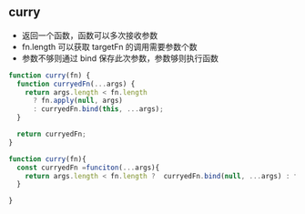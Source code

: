 ## curry

- 返回一个函数，函数可以多次接收参数
- fn.length 可以获取 targetFn 的调用需要参数个数
- 参数不够则通过 bind 保存此次参数，参数够则执行函数

```js
function curry(fn) {
  function curryedFn(...args) {
    return args.length < fn.length
      ? fn.apply(null, args)
      : curryedFn.bind(this, ...args);
  }

  return curryedFn;
}
```

```js
function curry(fn){
  const curryedFn =funciton(...args){
    return args.length < fn.length ?  curryedFn.bind(null, ...args) : fn.apply(null, args)
  }

}
```
